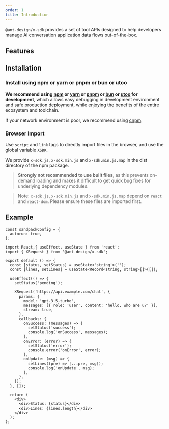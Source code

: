 ```yaml
---
order: 1
title: Introduction
---
```


`@ant-design/x-sdk` provides a set of tool APIs designed to help developers manage AI conversation application data flows out-of-the-box.

## Features

## Installation

### Install using npm or yarn or pnpm or bun or utoo

**We recommend using [npm](https://www.npmjs.com/) or [yarn](https://github.com/yarnpkg/yarn/) or [pnpm](https://pnpm.io/) or [bun](https://bun.sh/) or [utoo](https://github.com/umijs/mako/tree/next) for development**, which allows easy debugging in development environment and safe production deployment, while enjoying the benefits of the entire ecosystem and toolchain.

<InstallDependencies npm='$ npm install @ant-design/x-sdk --save' yarn='$ yarn add @ant-design/x-sdk' pnpm='$ pnpm install @ant-design/x-sdk --save' bun='$ bun add @ant-design/x-sdk' utoo='$ ut install @ant-design/x-sdk --save'></InstallDependencies>

If your network environment is poor, we recommend using [cnpm](https://github.com/cnpm/cnpm).

### Browser Import

Use `script` and `link` tags to directly import files in the browser, and use the global variable `XSDK`.

We provide `x-sdk.js`, `x-sdk.min.js` and `x-sdk.min.js.map` in the dist directory of the npm package.

> **Strongly not recommended to use built files**, as this prevents on-demand loading and makes it difficult to get quick bug fixes for underlying dependency modules.

> Note: `x-sdk.js`, `x-sdk.min.js` and `x-sdk.min.js.map` depend on `react` and `react-dom`. Please ensure these files are imported first.

## Example

```sandpack
const sandpackConfig = {
  autorun: true,
};

import React,{ useEffect, useState } from 'react';
import { XRequest } from '@ant-design/x-sdk';

export default () => {
  const [status, setStatus] = useState<'string'>('');
  const [lines, setLines] = useState<Record<string, string>[]>([]);

  useEffect(() => {
    setStatus('pending');

    XRequest('https://api.example.com/chat', {
      params: {
        model: 'gpt-3.5-turbo',
        messages: [{ role: 'user', content: 'hello, who are u?' }],
        stream: true,
      },
      callbacks: {
        onSuccess: (messages) => {
          setStatus('success');
          console.log('onSuccess', messages);
        },
        onError: (error) => {
          setStatus('error');
          console.error('onError', error);
        },
        onUpdate: (msg) => {
          setLines((pre) => [...pre, msg]);
          console.log('onUpdate', msg);
        },
      },
    });
  }, []);

  return (
    <div>
      <div>Status: {status}</div>
      <div>Lines: {lines.length}</div>
    </div>
  );
};
```
